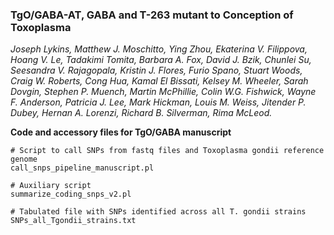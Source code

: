 ### TgO/GABA-AT, GABA and T-263 mutant to Conception of Toxoplasma
*Joseph Lykins, Matthew J. Moschitto, Ying Zhou, Ekaterina V. Filippova, Hoang V. Le, Tadakimi Tomita, Barbara A. Fox, David J. Bzik, Chunlei Su, Seesandra V. Rajagopala, Kristin J. Flores, Furio Spano, Stuart Woods, Craig W. Roberts, Cong Hua, Kamal El Bissati, Kelsey M. Wheeler, Sarah Dovgin, Stephen P. Muench, Martin McPhillie, Colin W.G. Fishwick, Wayne F. Anderson, Patricia J. Lee, Mark Hickman, Louis M. Weiss, Jitender P. Dubey, Hernan A. Lorenzi, Richard B. Silverman, Rima McLeod.*

**Code and accessory files for TgO/GABA manuscript** 

```
# Script to call SNPs from fastq files and Toxoplasma gondii reference genome
call_snps_pipeline_manuscript.pl

# Auxiliary script
summarize_coding_snps_v2.pl

# Tabulated file with SNPs identified across all T. gondii strains
SNPs_all_Tgondii_strains.txt
```
